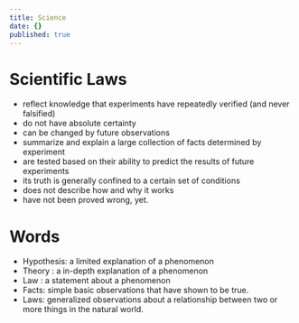 ```yaml
---
title: Science
date: {}
published: true
---
```


# Scientific Laws

* reflect knowledge that experiments have repeatedly verified (and never falsified)
* do not have absolute certainty
* can be changed by future observations
* summarize and explain a large collection of facts determined by experiment
* are tested based on their ability to predict the results of future experiments
* its truth is generally confined to a certain set of conditions
* does not describe how and why it works
* have not been proved wrong, yet.

# Words

* Hypothesis: a limited explanation    of a phenomenon
* Theory     : a in-depth explanation of a phenomenon
* Law        : a statement            about a phenomenon
* Facts: simple basic observations that have shown to be true.
* Laws: generalized observations about a relationship between two or more things in the natural world.
